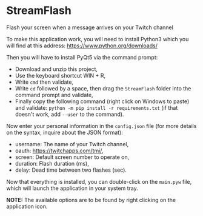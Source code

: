 # StreamFlash
Flash your screen when a message arrives on your Twitch channel

To make this application work, you will need to install Python3 which you will find at this address: https://www.python.org/downloads/

Then you will have to install PyQt5 via the command prompt:
 - Download and unzip this project,
 - Use the keyboard shortcut WIN + R,
 - Write `cmd` then validate,
 - Write `cd` followed by a space, then drag the `StreamFlash` folder into the command prompt and validate,
 - Finally copy the following command (right click on Windows to paste) and validate: `python -m pip install -r requirements.txt` (if that doesn't work, add `--user` to the command).

Now enter your personal information in the `config.json` file (for more details on the syntax, inquire about the JSON format):
 - username: The name of your Twitch channel,
 - oauth: https://twitchapps.com/tmi/,
 - screen: Default screen number to operate on,
 - duration: Flash duration (ms),
 - delay: Dead time between two flashes (sec).

Now that everything is installed, you can double-click on the `main.pyw` file, which will launch the application in your system tray.

__NOTE:__ The available options are to be found by right clicking on the application icon.

